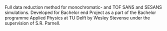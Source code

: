 Full data reduction method for monochromatic- and TOF SANS and SESANS simulations.
Developed for Bachelor end Project as a part of the Bachelor programme Applied Physics at TU Delft by Wesley Stevense under the supervision of S.R. Parnell.

